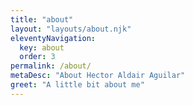 ```yaml
---
title: "about"
layout: "layouts/about.njk"
eleventyNavigation:
  key: about
  order: 3
permalink: /about/
metaDesc: "About Hector Aldair Aguilar"
greet: "A little bit about me"
---
```

